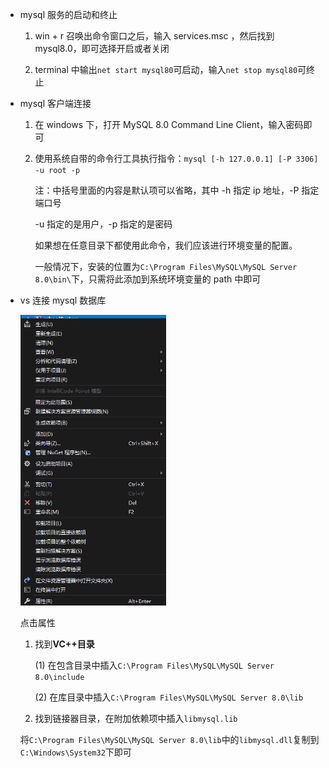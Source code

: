 + mysql 服务的启动和终止

    1. win + r 召唤出命令窗口之后，输入 services.msc ，然后找到 mysql8.0，即可选择开启或者关闭

    2. terminal 中输出`net start mysql80`可启动，输入`net stop mysql80`可终止

+ mysql 客户端连接

    1. 在 windows 下，打开 MySQL 8.0 Command Line Client，输入密码即可

    2. 使用系统自带的命令行工具执行指令：`mysql [-h 127.0.0.1] [-P 3306] -u root -p`

        注：中括号里面的内容是默认项可以省略，其中 -h 指定 ip 地址，-P 指定端口号

        -u 指定的是用户，-p 指定的是密码

        如果想在任意目录下都使用此命令，我们应该进行环境变量的配置。

        一般情况下，安装的位置为`C:\Program Files\MySQL\MySQL Server 8.0\bin\`下，只需将此添加到系统环境变量的 path 中即可
    
+ vs 连接 mysql 数据库

    <img src="https://raw.githubusercontent.com/hacker-dvd/notes/master/img/image-20221205170330886.png" style="zoom: 67%;" />

    点击属性

    1. 找到**VC++目录**

        (1) 在包含目录中插入`C:\Program Files\MySQL\MySQL Server 8.0\include`

        (2) 在库目录中插入`C:\Program Files\MySQL\MySQL Server 8.0\lib`

    2. 找到链接器目录，在附加依赖项中插入`libmysql.lib`

    将`C:\Program Files\MySQL\MySQL Server 8.0\lib`中的`libmysql.dll`复制到`C:\Windows\System32`下即可

